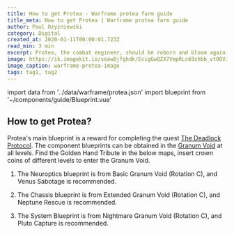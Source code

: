 ```yaml
---
title: How to get Protea - Warframe protea farm guide
title_meta: How to get Protea | Warframe protea farm guide
author: Paul Ozyzniewski
category: Digital
created_at: 2020-01-11T00:00:01.723Z
read_min: 3 min
excerpt: Protea, the combat engineer, should be reborn and bloom again, travelling through the borrowed time to devise her strategy. Deploy fragmentation grenades around to destroy enemies, or restore shields to resist attacks. Under the focus of the laser, a turret firing plasma bullets were deployed to launch an attack and burn the enemy to ashes. Use the supply aircraft to protect yourself from severe damage, draw strength from the past, and protect the future counterattack. Protea was released in Warframe update 28.0.0.
image: https://ik.imagekit.io/seaw0jfghdk/EcigGwQZX7VmpRLc69zhbb_vt0OVJslm.jpg
image_caption: warframe-protea-image
tags: tag1, tag2
---
```

import data from '../data/warframe/protea.json'
import blueprint from '~/components/guide/Blueprint.vue'

## How to get Protea?

Protea's main blueprint is a reward for completing the quest [The Deadlock Protocol](https://warframe.fandom.com/wiki/The_Deadlock_Protocol). The component 
blueprints can be obtained in the [Granum Void](https://warframe.fandom.com/wiki/Granum_Void) at all 
levels. Find the Golden Hand Tribute in the below maps, insert 
crown coins of
different levels to enter the Granum Void.

1. The Neuroptics blueprint is from Basic Granum 
Void (Rotation C), and Venus Sabotage is recommended. 

2. The Chassis blueprint is from Extended Granum Void 
(Rotation C), and Neptune Rescue is recommended. 

3. The System Blueprint is from Nightmare Granum Void 
(Rotation C), and Pluto Capture is recommended. 


<blueprint :data="data.main" />
<blueprint :data="data.head" />
<blueprint :data="data.chasse" />
<blueprint :data="data.system" />
